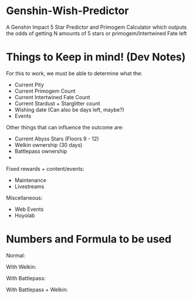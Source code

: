 # Genshin-Wish-Predictor
A Genshin Impact 5 Star Predictor and Primogem Calculator which outputs the odds of getting N amounts of 5 stars or primogem/Intertwined Fate left

# Things to Keep in mind! (Dev Notes)
For this to work, we must be able to determine what the:
- Current Pity
- Current Primogem Count
- Current Intertwined Fate Count
- Current Stardust + Starglitter count
- Wishing date (Can also be days left, maybe?)
- Events

Other things that can influence the outcome are:
- Current Abyss Stars (Floors 9 - 12)
- Welkin ownership (30 days)
- Battlepass ownership 
- 

Fixed rewards + content/events:
- Maintenance
- Livestreams

Miscellaneous:
- Web Events
- Hoyolab

# Numbers and Formula to be used
Normal:

With Welkin:

With Battlepass:

With Battlepass + Welkin: